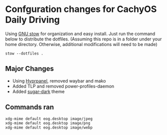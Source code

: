 # Confguration changes for CachyOS Daily Driving
Using [GNU stow](https://www.gnu.org/software/stow/manual/stow.html) for organization and easy install.
Just run the command below to distribute the dotfiles. (Assuming this repo is in a folder under your home directory. Otherwise, additional modifications will need to be made)

```
stow --dotfiles .
```
## Major Changes
- Using [Hyprpanel](https://hyprpanel.com/), removed waybar and mako
- Added TLP and removed power-profiles-daemon
- Added [sugar-dark](https://github.com/MarianArlt/sddm-sugar-dark) theme

## Commands ran
```
xdg-mime default eog.desktop image/jpeg
xdg-mime default eog.desktop image/png
xdg-mime default eog.desktop image/webp
```
